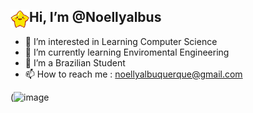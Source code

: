 ## Hi, I’m @Noellyalbus <img align="left" src="https://github.com/AlefMends/alefmends/blob/main/star.gif" alt="Bat" width="30">
- 👀 I’m interested in Learning Computer Science
- 🌱 I’m currently learning Enviromental Engineering
- 💞️ I’m a Brazilian Student
- 📫 How to reach me : noellyalbuquerque@gmail.com

(![image](https://user-images.githubusercontent.com/115089251/194080969-c74b2b38-082f-4f59-b2fa-a37e3493d119.png)

<!---
Noellyalbus/Noellyalbus is a ✨ special ✨ repository because its `README.md` (this file) appears on your GitHub profile.
You can click the Preview link to take a look at your changes.
--->
